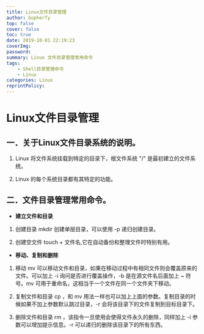 ```yaml
---
title: Linux文件目录管理
author: GopherTy
top: false
cover: false
toc: true
date: 2019-10-01 22:19:23
coverImg:
password:
summary: Linux 文件目录管理常用命令
tags: 
    - Shell目录管理命令　
    - Linux　
categories: Linux 
reprintPolicy:
---
```


# Linux文件目录管理

## 一．关于Linux文件目录系统的说明。

1. Linux 将文件系统挂载到特定的目录下，根文件系统 "/" 是最初建立的文件系统。

2. Linux 的每个系统目录都有其特定的功能。

## 二．文件目录管理常用命令。

- **建立文件和目录**

1. 创建目录 mkdir 创建单层目录，可以使用 -p 递归创建目录。

2. 创建空文件 touch + 文件名,它在自动备份和整理文件时特别有用。

- **移动、复制和删除**

1. 移动 mv 可以移动文件和目录，如果在移动过程中有相同文件则会覆盖原来的文件。可以加上 -i 询问是否进行覆盖操作，-b 是在源文件名后面加上 ~ 符号。mv 可用于重命名，这相当于一个文件在同一个文件夹下移动。

2. 复制文件和目录 cp ，和 mv 用法一样也可以加上上面的参数。复制目录的时候如果不加上参数默认跳过目录，-r 会将该目录下的文件复制到目标目录下。

3. 删除文件和目录 rm ，该指令一旦使用会使得文件永久的删除，同样加上 -i 参数可以增加提示信息。-r 可以递归的删除该目录下的所有东西。

